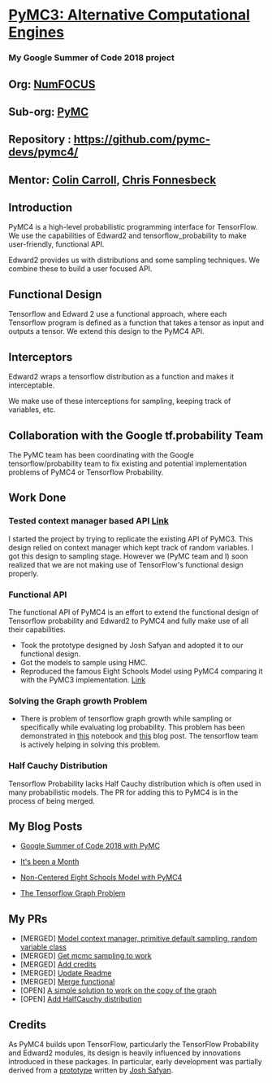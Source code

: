 # [PyMC3: Alternative Computational Engines](https://summerofcode.withgoogle.com/projects/#5512517883789312)
### My Google Summer of Code 2018 project
## Org: [NumFOCUS](https://github.com/numfocus)
## Sub-org: [PyMC](https://github.com/pymc-devs)
## Repository : https://github.com/pymc-devs/pymc4/
## Mentor: [Colin Carroll](https://github.com/ColCarroll), [Chris Fonnesbeck](https://github.com/fonnesbeck)


## Introduction
PyMC4 is a high-level probabilistic programming interface for TensorFlow. We use the capabilities of Edward2 and tensorflow_probability to make user-friendly, functional API. 

Edward2 provides us with distributions and some sampling techniques. We combine these to build a user focused API.



## Functional Design
Tensorflow and Edward 2 use a functional approach, where each Tensorflow program is defined as a function that takes a tensor as input and outputs a tensor. We extend this design to the PyMC4 API.


## Interceptors
Edward2 wraps a tensorflow distribution as a function and makes it interceptable.

We make use of these interceptions for sampling, keeping track of variables, etc.



## Collaboration with the Google tf.probability Team
The PyMC team  has been coordinating with the Google tensorflow/probability team to  fix existing and potential implementation problems of PyMC4 or Tensorflow Probability.  



## Work Done
### Tested context manager based API [Link](https://github.com/pymc-devs/pymc4/tree/pymc3_based_api)
 I started the project by trying to replicate the existing API of PyMC3. This design relied on context manager which kept track of random variables. I got this design to sampling stage. However we (PyMC team and I) soon realized that we are not making use of TensorFlow's functional design properly. 

### Functional API
The functional API of PyMC4 is an effort to extend the functional design of Tensorflow probability and Edward2 to PyMC4 and fully make use of all their capabilities.
 - Took the prototype designed by Josh Safyan and adopted it to our functional design.
 - Got the models to sample using HMC.
 - Reproduced the famous Eight Schools Model using PyMC4 comparing it with the PyMC3 implementation. [Link](https://gist.github.com/sharanry/193f06f139ccf1b90e176139238a4468)

### Solving the Graph growth Problem
 - There is problem of tensorflow graph growth while sampling or specifically while evaluating log probability. This problem has been demonstrated in [this](https://gist.github.com/sharanry/8564931ecab9054ad21e062cde077d46) notebook and [this](https://sharanry.github.io/post/the-tensorflow-graph-problem/) blog post. The tensorflow team is actively helping in solving this problem.
 
 ### Half Cauchy Distribution
 Tensorflow Probability lacks Half Cauchy distribution which is often used in many probabilistic models. The PR for adding this to PyMC4 is in the process of being merged.



## My Blog Posts 
- [Google Summer of Code 2018 with PyMC](https://sharanry.github.io/post/google-summer-of-code-2018-with-pymc/)

- [It's been a Month](https://sharanry.github.io/post/its-been-a-month/)

- [
Non-Centered Eight Schools Model with PyMC4](https://sharanry.github.io/post/eight-schools-model/)

- [The Tensorflow Graph Problem](https://sharanry.github.io/post/the-tensorflow-graph-problem/)

## My PRs
 - [MERGED] [Model context manager, primitive default sampling, random variable class](https://github.com/pymc-devs/pymc4/pull/1)
 - [MERGED] [Get mcmc sampling to work](https://github.com/pymc-devs/pymc4/pull/9)
 - [MERGED] [Add credits](
https://github.com/pymc-devs/pymc4/pull/16)
 - [MERGED] [Update Readme](https://github.com/pymc-devs/pymc4/pull/19)
 - [MERGED] [Merge functional](https://github.com/pymc-devs/pymc4/pull/20)
 - [OPEN] [A simple solution to work on the copy of the graph](https://github.com/pymc-devs/pymc4/pull/15)
 - [OPEN] [Add HalfCauchy distribution](https://github.com/pymc-devs/pymc4/pull/17)


## Credits
As PyMC4 builds upon TensorFlow, particularly the TensorFlow Probability and Edward2 modules, its design is heavily influenced by innovations introduced in these packages. In particular, early development was partially derived from a [prototype](https://github.com/tensorflow/probability/blob/9c2a4c8bbeddebded2b998027ec7111dcdfd9070/discussion/higher_level_modeling_api_demo.ipynb) written by [Josh Safyan](https://github.com/jsafyan/).